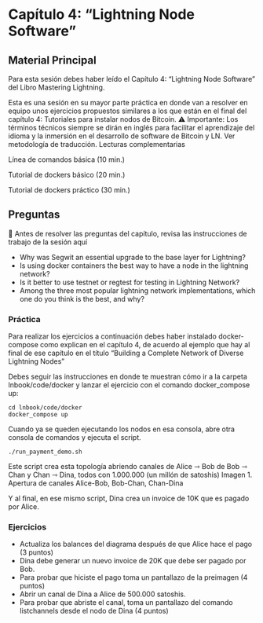 # Capítulo 4: “Lightning Node Software”
## Material Principal

Para esta sesión debes haber leído el Capítulo 4: “Lightning Node Software” del Libro Mastering Lightning.

Esta es una sesión en su mayor parte práctica en donde van a resolver en equipo unos ejercicios propuestos similares a los que están en el final del capítulo 4: Tutoriales para instalar nodos de Bitcoin.
⚠️ Importante: Los términos técnicos siempre se dirán en inglés para facilitar el aprendizaje del idioma y la inmersión en el desarrollo de software de Bitcoin y LN. Ver metodología de traducción.
Lecturas complementarias

‍Línea de comandos básica (10 min.)

‍Tutorial de dockers básico (20 min.)

Tutorial de dockers práctico (30 min.)

## Preguntas
🛑 Antes de resolver las preguntas del capítulo, revisa las instrucciones de trabajo de la sesión
aquí

- Why was Segwit an essential upgrade to the base layer for Lightning?
- Is using docker containers the best way to have a node in the lightning network?
- Is it better to use testnet or regtest for testing in Lightning Network?
- Among the three most popular lightning network implementations, which one do you think is the best, and why?

### Práctica

Para realizar los ejercicios a continuación debes haber instalado docker-compose como explican en el capítulo 4, de acuerdo al ejemplo que hay al final de ese capítulo en el título “Building a Complete Network of Diverse Lightning Nodes”

Debes seguir las instrucciones en donde te muestran cómo ir a la carpeta lnbook/code/docker y lanzar el ejercicio con el comando docker_compose up:
```
cd lnbook/code/docker
docker_compose up    
```
Cuando ya se queden ejecutando los nodos en esa consola, abre otra consola de comandos y ejecuta el script.
```
./run_payment_demo.sh 
```
Este script crea esta topología abriendo canales de Alice ⇾ Bob de Bob ⇾ Chan y Chan ⇾ Dina, todos con 1.000.000 (un millón de satoshis)
Imagen 1. Apertura de canales Alice-Bob, Bob-Chan, Chan-Dina

Y al final, en ese mismo script, Dina crea un invoice de 10K que es pagado por Alice.

### Ejercicios
- Actualiza los balances del diagrama después de que Alice hace el pago (3 puntos)
- Dina debe generar un nuevo invoice de 20K que debe ser pagado por Bob.
- Para probar que hiciste el pago toma un pantallazo de la preimagen (4 puntos)
- Abrir un canal de Dina a Alice de 500.000 satoshis.
- Para probar que abriste el canal, toma un pantallazo del comando listchannels desde el nodo de Dina (4 puntos)
